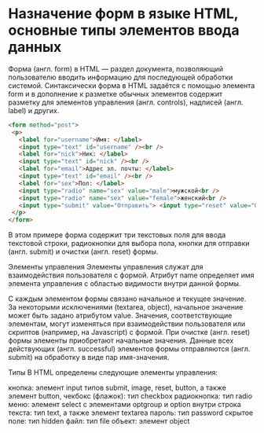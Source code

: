 Назначение форм в языке HTML, основные типы элементов ввода данных
=====
Форма (англ. form) в HTML — раздел документа, позволяющий пользователю вводить информацию для последующей обработки системой. Синтаксически форма в HTML задаётся с помощью элемента form и в дополнение к разметке обычных элементов содержит разметку для элементов управления (англ. controls), надписей (англ. label) и других.
```HTML
<form method="post">
 <p>
   <label for="username">Имя: </label>
   <input type="text" id="username" /><br />
   <label for="nick">Ник: </label>
   <input type="text" id="nick" /><br />
   <label for="email">Адрес эл. почты: </label>
   <input type="text" id="email" /><br />
   <label for="sex">Пол: </label>
   <input type="radio" name="sex" value="male">мужской<br />
   <input type="radio" name="sex" value="female">женский<br />
   <input type="submit" value="Отправить"> <input type="reset" value="Отменить">
 </p>
</form>
```
В этом примере форма содержит три текстовых поля для ввода текстовой строки, радиокнопки для выбора пола, кнопки для отправки (англ. submit) и очистки (англ. reset) формы.

Элементы управления
Элементы управления служат для взаимодействия пользователя с формой. Атрибут name определяет имя элемента управления с областью видимости внутри данной формы.

С каждым элементом формы связано начальное и текущее значение. За некоторыми исключениями (textarea, object), начальное значение может быть задано атрибутом value. Значения, соответствующие элементам, могут изменяться при взаимодействии пользователя или скриптов (например, на Javascript) с формой. При очистке (англ. reset) формы элементы приобретают начальные значения. Данные всех действующих (англ. successful) элементов формы отправляются (англ. submit) на обработку в виде пар имя-значения.

Типы
В HTML определены следующие элементы управления:

кнопка: элемент input типов submit, image, reset, button, а также элемент button,
чекбокс (флажок): тип checkbox
радиокнопка: тип radio
меню: элемент select с элементами optgroup и option внутри
строка текста: тип text, а также элемент textarea
пароль: тип password
скрытое поле: тип hidden
файл: тип file
объект: элемент object
